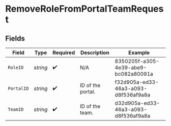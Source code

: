 # RemoveRoleFromPortalTeamRequest


## Fields

| Field                                | Type                                 | Required                             | Description                          | Example                              |
| ------------------------------------ | ------------------------------------ | ------------------------------------ | ------------------------------------ | ------------------------------------ |
| `RoleID`                             | *string*                             | :heavy_check_mark:                   | N/A                                  | 8350205f-a305-4e39-abe9-bc082a80091a |
| `PortalID`                           | *string*                             | :heavy_check_mark:                   | ID of the portal.                    | f32d905a-ed33-46a3-a093-d8f536af9a8a |
| `TeamID`                             | *string*                             | :heavy_check_mark:                   | ID of the team.                      | d32d905a-ed33-46a3-a093-d8f536af9a8a |